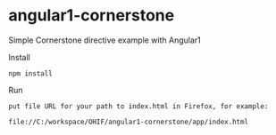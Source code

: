 # angular1-cornerstone
Simple Cornerstone directive example with Angular1

Install
````
npm install
````

Run
````
put file URL for your path to index.html in Firefox, for example:

file://C:/workspace/OHIF/angular1-cornerstone/app/index.html
